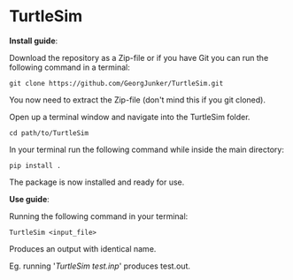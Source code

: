 # TurtleSim

**Install guide**: 

Download the repository as a Zip-file or if you have Git you can run the following command in a terminal:

    git clone https://github.com/GeorgJunker/TurtleSim.git

You now need to extract the Zip-file (don't mind this if you git cloned).

Open up a terminal window and navigate into the TurtleSim folder.

    cd path/to/TurtleSim

In your terminal run the following command while inside the main directory:

    pip install .

The package is now installed and ready for use.

**Use guide**:

Running the following command in your terminal:

    TurtleSim <input_file> 

Produces an output with identical name.

Eg. running '_TurtleSim test.inp_' produces test.out.

